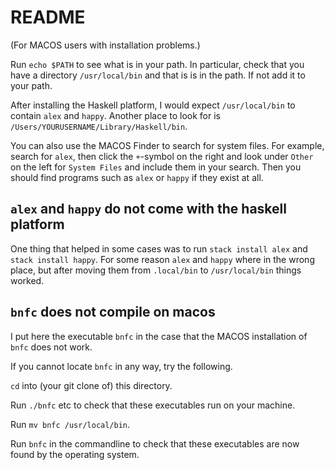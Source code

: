 # README

(For MACOS users with installation problems.)

Run `echo $PATH` to see what is in your path. 
In particular, check that you have a directory `/usr/local/bin` and that is is in the path. If not add it to your path.

After installing the Haskell platform, I would expect `/usr/local/bin` to contain `alex` and `happy`. Another place to look for is `/Users/YOURUSERNAME/Library/Haskell/bin`. 

You can also use the MACOS Finder to search for system files. For example, search for `alex`, then click the `+`-symbol on the right and look under `Other` on the left for `System Files` and include them in your search. Then you should find programs such as `alex` or `happy` if they exist at all.

## `alex` and `happy` do not come with the haskell platform

One thing that helped in some cases was to run `stack install alex` and `stack install happy`. For some reason `alex` and `happy` where in the wrong place, but after moving them from `.local/bin` to `/usr/local/bin` things worked.

## `bnfc` does not compile on macos

I put here the executable `bnfc` in the case that the MACOS installation of `bnfc` does not work. 

If you cannot locate `bnfc` in any way, try the following.

`cd` into (your git clone of) this directory.

Run `./bnfc` etc to check that these executables run on your machine.

Run `mv bnfc /usr/local/bin`.

Run `bnfc` in the commandline to check that these executables are now found by the operating system.
